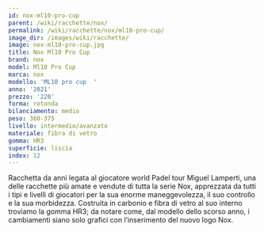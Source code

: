 ```yaml
---
id: nox-ml10-pro-cup
parent: /wiki/racchette/nox/
permalink: /wiki/racchette/nox/ml10-pro-cup/
image_dir: /images/wiki/racchette/
image: nox-ml10-pro-cup.jpg
title: Nox Ml10 Pro Cup
brand: nox
model: Ml10 Pro Cup
marca: nox
modello: 'ML10 pro cup  '
anno: '2021'
prezzo: '220'
forma: rotonda
bilanciamento: medio
peso: 360-375
livello: intermedio/avanzato
materiale: fibra di vetro
gomma: HR3
superficie: liscia
index: 12
---
```

Racchetta da anni legata al giocatore world Padel tour Miguel Lamperti, una delle racchette più amate e vendute di tutta la serie Nox, apprezzata da tutti i tipi e livelli di giocatori per la sua enorme maneggevolezza, il suo controllo e la sua morbidezza. Costruita in carbonio e fibra di vetro al suo interno troviamo la gomma HR3; da notare come, dal modello dello scorso anno, i cambiamenti siano solo grafici con l’inserimento del nuovo logo Nox.